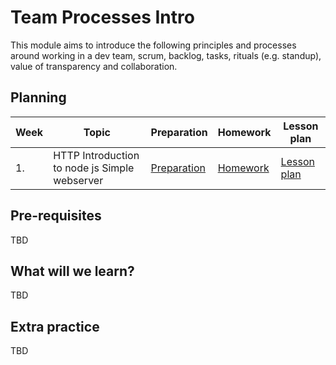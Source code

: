 # Team Processes Intro

This module aims to introduce the following principles and processes around working in a dev team, scrum, backlog, tasks, rituals (e.g. standup), value of transparency and collaboration.

## Planning

| Week | Topic                                         | Preparation                         | Homework                             | Lesson plan                         |
| ---- | --------------------------------------------- | ----------------------------------- | ------------------------------------ | ----------------------------------- |
| 1.   | HTTP Introduction to node js Simple webserver | [Preparation](week1/preparation.md) | [Homework](week1/homework/readme.md) | [Lesson plan](week1/lesson-plan.md) |

## Pre-requisites

TBD

## What will we learn?

TBD

## Extra practice

TBD
